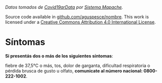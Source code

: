 _Datos tomados de [Covid19arData](https://github.com/SistemasMapache/Covid19arData) por [Sistema Mapache](https://smapache.com.ar/es/)._

Source code available in [github.com/aguspesce/nombre](https://direccion).
This work is licensed under a [Creative Commons Attribution 4.0 International License](http://creativecommons.org/licenses/by/4.0/).

# Síntomas

**Si presentás dos o más de los siguientes síntomas**:

fiebre de 37,5°C o más, tos, dolor de garganta, dificultad respiratoria o pérdida brusca de gusto u olfato, **comunicate al número nacional: 0800-222-1002**.
